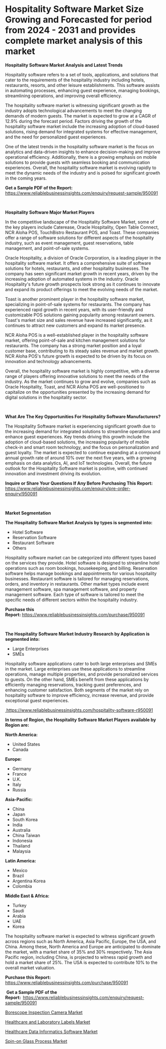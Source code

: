<p><h1>Hospitality Software Market Size Growing and Forecasted for period from 2024 - 2031 and provides complete market analysis of this market</h1></p><p><strong>Hospitality Software Market Analysis and Latest Trends</strong></p>
<p><p>Hospitality software refers to a set of tools, applications, and solutions that cater to the requirements of the hospitality industry including hotels, restaurants, resorts, and other leisure establishments. This software assists in automating processes, enhancing guest experience, managing bookings, streamlining operations, and improving overall efficiency.</p><p>The hospitality software market is witnessing significant growth as the industry adopts technological advancements to meet the changing demands of modern guests. The market is expected to grow at a CAGR of 12.9% during the forecast period. Factors driving the growth of the hospitality software market include the increasing adoption of cloud-based solutions, rising demand for integrated systems for effective management, and the need for personalized guest experiences.</p><p>One of the latest trends in the hospitality software market is the focus on analytics and data-driven insights to enhance decision-making and improve operational efficiency. Additionally, there is a growing emphasis on mobile solutions to provide guests with seamless booking and communication experiences. Overall, the hospitality software market is evolving rapidly to meet the dynamic needs of the industry and is poised for significant growth in the coming years.</p></p>
<p><strong>Get a Sample PDF of the Report:&nbsp;</strong> <a href="https://www.reliablebusinessinsights.com/enquiry/request-sample/950091">https://www.reliablebusinessinsights.com/enquiry/request-sample/950091</a></p>
<p>&nbsp;</p>
<p><strong>Hospitality Software Major Market Players</strong></p>
<p><p>In the competitive landscape of the Hospitality Software Market, some of the key players include Caterease, Oracle Hospitality, Open Table Connect, NCR Aloha POS, TouchBistro Restaurant POS, and Toast. These companies offer a range of software solutions for different aspects of the hospitality industry, such as event management, guest reservations, table management, and point-of-sale systems.</p><p>Oracle Hospitality, a division of Oracle Corporation, is a leading player in the hospitality software market. It offers a comprehensive suite of software solutions for hotels, restaurants, and other hospitality businesses. The company has seen significant market growth in recent years, driven by the increasing adoption of automated systems in the industry. Oracle Hospitality's future growth prospects look strong as it continues to innovate and expand its product offerings to meet the evolving needs of the market.</p><p>Toast is another prominent player in the hospitality software market, specializing in point-of-sale systems for restaurants. The company has experienced rapid growth in recent years, with its user-friendly and customizable POS solutions gaining popularity among restaurant owners. Toast's market size and sales revenue have increased significantly, as it continues to attract new customers and expand its market presence.</p><p>NCR Aloha POS is a well-established player in the hospitality software market, offering point-of-sale and kitchen management solutions for restaurants. The company has a strong market position and a loyal customer base, contributing to its steady sales revenue and market growth. NCR Aloha POS's future growth is expected to be driven by its focus on innovation and technology advancements.</p><p>Overall, the hospitality software market is highly competitive, with a diverse range of players offering innovative solutions to meet the needs of the industry. As the market continues to grow and evolve, companies such as Oracle Hospitality, Toast, and NCR Aloha POS are well-positioned to capitalize on the opportunities presented by the increasing demand for digital solutions in the hospitality sector.</p></p>
<p>&nbsp;</p>
<p><strong>What Are The Key Opportunities For Hospitality Software Manufacturers?</strong></p>
<p><p>The Hospitality Software market is experiencing significant growth due to the increasing demand for integrated solutions to streamline operations and enhance guest experiences. Key trends driving this growth include the adoption of cloud-based solutions, the increasing popularity of mobile check-in and smart room technology, and the focus on personalization and guest loyalty. The market is expected to continue expanding at a compound annual growth rate of around 10% over the next five years, with a growing emphasis on data analytics, AI, and IoT technologies. Overall, the future outlook for the Hospitality Software market is positive, with continued innovation and investment driving its evolution.</p></p>
<p><strong>Inquire or Share Your Questions If Any Before Purchasing This Report:</strong> <a href="https://www.reliablebusinessinsights.com/enquiry/pre-order-enquiry/950091">https://www.reliablebusinessinsights.com/enquiry/pre-order-enquiry/950091</a></p>
<p>&nbsp;</p>
<p><strong>Market Segmentation</strong></p>
<p><strong>The Hospitality Software Market Analysis by types is segmented into:</strong></p>
<p><ul><li>Hotel Software</li><li>Reservation Software</li><li>Restaurant Software</li><li>Others</li></ul></p>
<p><p>Hospitality software market can be categorized into different types based on the services they provide. Hotel software is designed to streamline hotel operations such as room bookings, housekeeping, and billing. Reservation software helps manage bookings and appointments for various hospitality businesses. Restaurant software is tailored for managing reservations, orders, and inventory in restaurants. Other market types include event management software, spa management software, and property management software. Each type of software is tailored to meet the specific needs of different sectors within the hospitality industry.</p></p>
<p><strong>Purchase this Report:&nbsp;</strong><a href="https://www.reliablebusinessinsights.com/purchase/950091">https://www.reliablebusinessinsights.com/purchase/950091</a></p>
<p>&nbsp;</p>
<p><strong>The Hospitality Software Market Industry Research by Application is segmented into:</strong></p>
<p><ul><li>Large Enterprises</li><li>SMEs</li></ul></p>
<p><p>Hospitality software applications cater to both large enterprises and SMEs in the market. Large enterprises use these applications to streamline operations, manage multiple properties, and provide personalized services to guests. On the other hand, SMEs benefit from these applications by efficiently managing reservations, tracking guest preferences, and enhancing customer satisfaction. Both segments of the market rely on hospitality software to improve efficiency, increase revenue, and provide exceptional guest experiences.</p></p>
<p><a href="https://www.reliablebusinessinsights.com/hospitality-software-r950091">&nbsp;https://www.reliablebusinessinsights.com/hospitality-software-r950091</a></p>
<p><strong>In terms of Region, the Hospitality Software Market Players available by Region are:</strong></p>
<p>
    <p> <strong> North America: </strong>
        <ul>
            <li>United States</li>
            <li>Canada</li>
        </ul>
        </p> 
    <p> <strong> Europe: </strong>
        <ul>
            <li>Germany</li>
            <li>France</li>
            <li>U.K.</li>
            <li>Italy</li>
            <li>Russia</li>
        </ul>
        </p> 
    <p> <strong> Asia-Pacific: </strong>
        <ul>
            <li>China</li>
            <li>Japan</li>
            <li>South Korea</li>
            <li>India</li>
            <li>Australia</li>
            <li>China Taiwan</li>
            <li>Indonesia</li>
            <li>Thailand</li>
            <li>Malaysia</li>
        </ul>
        </p> 
    <p> <strong> Latin America: </strong>
        <ul>
            <li>Mexico</li>
            <li>Brazil</li>
            <li>Argentina Korea</li>
            <li>Colombia</li>
        </ul>
        </p> 
    <p> <strong> Middle East & Africa: </strong>
        <ul>
            <li>Turkey</li>
            <li>Saudi</li>
            <li>Arabia</li>
            <li>UAE</li>
            <li>Korea</li>
        </ul>
    </p>
    </p>
<p><p>The hospitality software market is expected to witness significant growth across regions such as North America, Asia Pacific, Europe, the USA, and China. Among these, North America and Europe are anticipated to dominate the market, with a market share of 35% and 30% respectively. The Asia Pacific region, including China, is projected to witness rapid growth and hold a market share of 25%. The USA is expected to contribute 10% to the overall market valuation.</p></p>
<p><strong>Purchase this Report: </strong><a href="https://www.reliablebusinessinsights.com/purchase/950091">https://www.reliablebusinessinsights.com/purchase/950091</a></p>
<p>&nbsp;<strong>Get a Sample PDF of the Report:&nbsp;&nbsp;</strong><a href="https://www.reliablebusinessinsights.com/enquiry/request-sample/950091">https://www.reliablebusinessinsights.com/enquiry/request-sample/950091</a></p>
<p><strong></strong></p>
<p><p><a href="https://github.com/LeilaniWyman2021/Market-Research-Report-List-1/blob/main/borescope-inspection-camera-market.md">Borescope Inspection Camera Market</a></p><p><a href="https://github.com/okotobwrhuteie/Market-Research-Report-List-3/blob/main/healthcare-and-laboratory-labels-market.md">Healthcare and Laboratory Labels Market</a></p><p><a href="https://www.linkedin.com/pulse/healthcare-data-informatics-software-market-emerging-trends-future-ttz3f?trackingId=0ddG9ej2JOnKXLBfAApD0Q%3D%3D">Healthcare Data Informatics Software Market</a></p><p><a href="https://www.linkedin.com/pulse/spin-on-glass-process-market-share-amp-analysis-growth-trends-sq2wf?trackingId=bvdTbvErY9NQuPWRZQBw0g%3D%3D">Spin-on Glass Process Market</a></p></p>